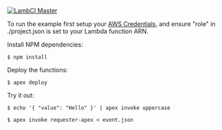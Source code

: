[![LambCI Master](https://lambci-public-buildresults-tqta6okzmswu.s3.amazonaws.com/gh/thewillhuang/rancher-in-apex/branches/master/2dbce416aa7f030824e89ac22faf7930.svg)](https://github.com/thewillhuang/rancher-in-apex/tree/master)

To run the example first setup your [AWS Credentials](http://apex.run/#aws-credentials), and ensure "role" in ./project.json is set to your Lambda function ARN.

Install NPM dependencies:

```
$ npm install
```

Deploy the functions:

```
$ apex deploy
```

Try it out:

```
$ echo '{ "value": "Hello" }' | apex invoke uppercase
```

```
$ apex invoke requester-apex < event.json
```
